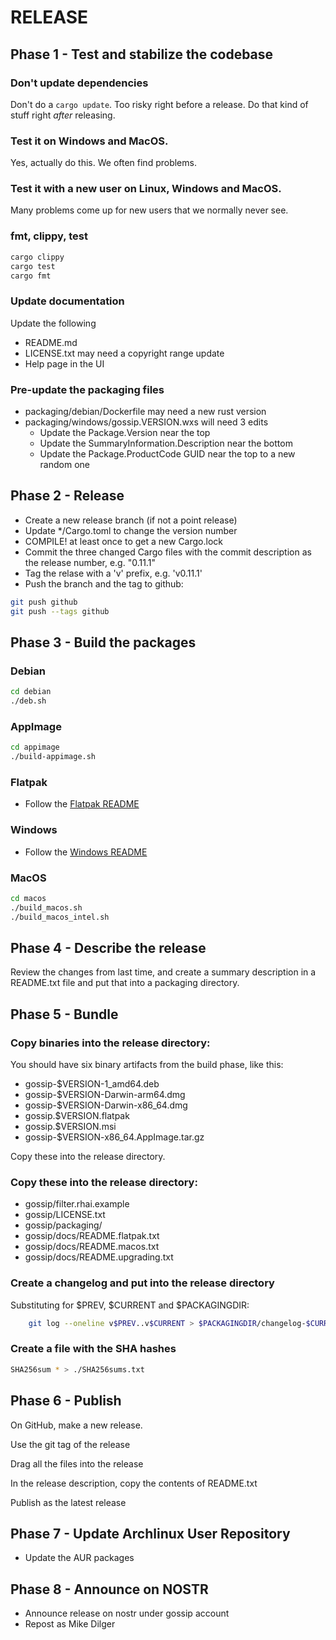 # RELEASE

## Phase 1 - Test and stabilize the codebase

### Don't update dependencies

Don't do a `cargo update`. Too risky right before a release.
Do that kind of stuff right *after* releasing.

### Test it on Windows and MacOS.

Yes, actually do this. We often find problems.

### Test it with a new user on Linux, Windows and MacOS.

Many problems come up for new users that we normally never see.

### fmt, clippy, test

```bash
cargo clippy
cargo test
cargo fmt
```
### Update documentation

Update the following

- README.md
- LICENSE.txt may need a copyright range update
- Help page in the UI

### Pre-update the packaging files

- packaging/debian/Dockerfile may need a new rust version
- packaging/windows/gossip.VERSION.wxs will need 3 edits
    - Update the Package.Version near the top
    - Update the SummaryInformation.Description near the bottom
    - Update the Package.ProductCode GUID near the top to a new random one

## Phase 2 - Release

- Create a new release branch (if not a point release)
- Update */Cargo.toml to change the version number
- COMPILE! at least once to get a new Cargo.lock
- Commit the three changed Cargo files with the commit description as the release number, e.g. "0.11.1"
- Tag the relase with a 'v' prefix, e.g. 'v0.11.1'
- Push the branch and the tag to github:

```bash
git push github
git push --tags github
```

## Phase 3 - Build the packages

### Debian

```bash
cd debian
./deb.sh
```

### AppImage

```bash
cd appimage
./build-appimage.sh
```

### Flatpak

- Follow the [Flatpak README](flatpak/README.md)

### Windows

- Follow the [Windows README](windows/README.md)

### MacOS

```bash
cd macos
./build_macos.sh
./build_macos_intel.sh
```

## Phase 4 - Describe the release

Review the changes from last time, and create a summary description in a README.txt file
and put that into a packaging directory.

## Phase 5 - Bundle

### Copy binaries into the release directory:

You should have six binary artifacts from the build phase, like this:

- gossip-$VERSION-1_amd64.deb
- gossip-$VERSION-Darwin-arm64.dmg
- gossip-$VERSION-Darwin-x86_64.dmg
- gossip.$VERSION.flatpak
- gossip.$VERSION.msi
- gossip-$VERSION-x86_64.AppImage.tar.gz

Copy these into the release directory.

### Copy these into the release directory:

- gossip/filter.rhai.example
- gossip/LICENSE.txt
- gossip/packaging/
- gossip/docs/README.flatpak.txt
- gossip/docs/README.macos.txt
- gossip/docs/README.upgrading.txt

### Create a changelog and put into the release directory

Substituting for $PREV, $CURRENT and $PACKAGINGDIR:

```bash
    git log --oneline v$PREV..v$CURRENT > $PACKAGINGDIR/changelog-$CURRENT.txt
```

### Create a file with the SHA hashes

```bash
SHA256sum * > ./SHA256sums.txt
```

## Phase 6 - Publish

On GitHub, make a new release.

Use the git tag of the release

Drag all the files into the release

In the release description, copy the contents of README.txt

Publish as the latest release

## Phase 7 - Update Archlinux User Repository

- Update the AUR packages

## Phase 8 - Announce on NOSTR

- Announce release on nostr under gossip account
- Repost as Mike Dilger
